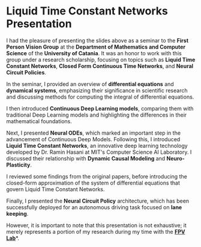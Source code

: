 # Liquid Time Constant Networks Presentation

I had the pleasure of presenting the slides above as a seminar to the 
**First Person Vision Group** at the 
**Department of Mathematics and Computer Science** of the 
**University of Catania**. 
It was an honor to work with this group under a research scholarship, focusing on topics such as **Liquid Time Constant Networks**, **Closed Form Continuous Time Networks**, and **Neural Circuit Policies**.

In the seminar, I provided an overview of **differential equations** and **dynamical systems**, emphasizing their significance in scientific research and discussing methods for computing the integral of differential equations.

I then introduced **Continuous Deep Learning models**, comparing them with traditional Deep Learning models and highlighting the differences in their mathematical foundations.

Next, I presented **Neural ODEs**, which marked an important step in the advancement of Continuous Deep Models. Following this, I introduced **Liquid Time Constant Networks**, an innovative deep learning technology developed by Dr. Ramin Hasani at MIT's Computer Science AI Laboratory. I discussed their relationship with **Dynamic Causal Modeling** and **Neuro-Plasticity**.

I reviewed some findings from the original papers, before introducing the closed-form approximation of the system of differential equations that govern Liquid Time Constant Networks.

Finally, I presented the **Neural Circuit Policy** architecture, which has been successfully deployed for an autonomous driving task focused on **lane keeping**.

However, it is important to note that this presentation is not exhaustive; it merely represents a portion of my research during my time with the **[FPV Lab](https://iplab.dmi.unict.it/live/)***.

